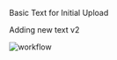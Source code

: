 Basic Text for Initial Upload

Adding new text v2

![workflow](https://github.com/cammybisset/Group-C-Repository/actions/workflows/master.yml/badge.svg)